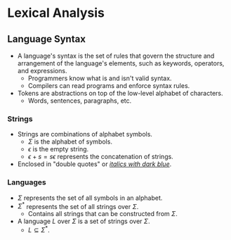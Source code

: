 # Lexical Analysis

## Language Syntax

- A language's syntax is the set of rules that govern the structure and arrangement of the language's elements, such as keywords, operators, and expressions.
  - Programmers know what is and isn't valid syntax.
  - Compilers can read programs and enforce syntax rules.
- Tokens are abstractions on top of the low-level alphabet of characters.
  - Words, sentences, paragraphs, etc.

### Strings

- Strings are combinations of alphabet symbols.
  - $\Sigma$ is the alphabet of symbols.
  - $\epsilon$ is the empty string.
  - $\epsilon + s = s \epsilon$ represents the concatenation of strings.
- Enclosed in "double quotes" or [_italics with dark blue_](#strings).

### Languages

- $\Sigma$ represents the set of all symbols in an alphabet.
- $\Sigma^*$ represents the set of all strings over $\Sigma$.
  - Contains all strings that can be constructed from $\Sigma$.
- A language $L$ over $\Sigma$ is a set of strings over $\Sigma$.
  - $L \subseteq \Sigma^*$.
